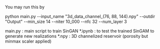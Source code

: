 You may run this by 

python main.py --input_name "3d_data_channel_(76, 88, 144).npy" --outdir "Output" --min_size 14 --niter 10_000 --nfc 32 --num_layer 3

main.py : main script to train SinGAN
*.ipynb : to test the trained SinGAM to generate new realizations
*.npy   : 3D channelized reservoir (porosity but minmax scaler applied)
